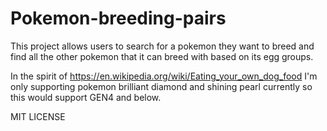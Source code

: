 # Pokemon-breeding-pairs

This project allows users to search for a pokemon they want to breed and find all the other pokemon that it can breed with based on its egg groups.

In the spirit of https://en.wikipedia.org/wiki/Eating_your_own_dog_food I'm only supporting pokemon brilliant diamond and shining pearl currently so this would support GEN4 and below.

MIT LICENSE
